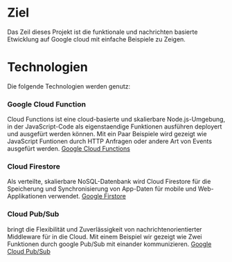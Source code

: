 # Ziel

Das Zeil dieses Projekt ist die funktionale und nachrichten basierte Etwicklung auf Google cloud mit einfache Beispiele zu Zeigen.
 
# Technologien
Die folgende Technologien werden genutz:

### Google Cloud Function
Cloud Functions ist eine cloud-basierte und skalierbare Node.js-Umgebung, in der  JavaScript-Code als eigenstaendige Funktionen ausführen deployert und ausgefürt werden können. Mit ein Paar Beispiele wird gezeigt wie JavaScript Funtionen durch HTTP Anfragen oder andere Art von Events ausgefürt werden.
[Google Cloud Functions](https://cloud.google.com/functions/)

### Cloud Firestore
Als verteilte, skalierbare NoSQL-Datenbank wird Cloud Firestore für die Speicherung und Synchronisierung von App-Daten für mobile und Web-Applikationen verwendet. [Google Firstore](https://cloud.google.com/firestore/)

### Cloud Pub/Sub
bringt die Flexibilität und Zuverlässigkeit von nachrichtenorientierter Middleware für in die Cloud. Mit einem Beispiel wir gezeigt wie Zwei Funktionen durch google Pub/Sub mit einander kommunizieren. [Google Cloud Pub/Sub](https://cloud.google.com/pubsub/)
